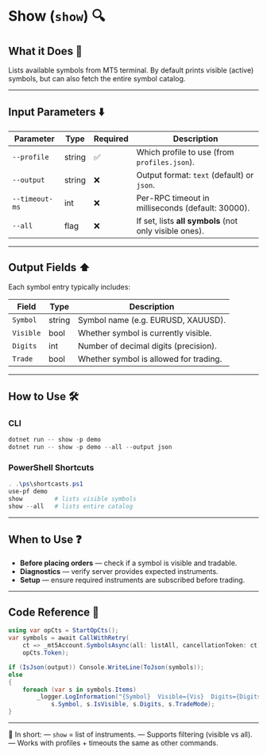 # Show (`show`) 🔍

## What it Does 🎯

Lists available symbols from MT5 terminal.
By default prints visible (active) symbols, but can also fetch the entire symbol catalog.

---

## Input Parameters ⬇️

| Parameter      | Type   | Required | Description                                            |
| -------------- | ------ | -------- | ------------------------------------------------------ |
| `--profile`    | string | ✅        | Which profile to use (from `profiles.json`).           |
| `--output`     | string | ❌        | Output format: `text` (default) or `json`.             |
| `--timeout-ms` | int    | ❌        | Per-RPC timeout in milliseconds (default: 30000).      |
| `--all`        | flag   | ❌        | If set, lists **all symbols** (not only visible ones). |

---

## Output Fields ⬆️

Each symbol entry typically includes:

| Field     | Type   | Description                            |
| --------- | ------ | -------------------------------------- |
| `Symbol`  | string | Symbol name (e.g. EURUSD, XAUUSD).     |
| `Visible` | bool   | Whether symbol is currently visible.   |
| `Digits`  | int    | Number of decimal digits (precision).  |
| `Trade`   | bool   | Whether symbol is allowed for trading. |

---

## How to Use 🛠️

### CLI

```powershell
dotnet run -- show -p demo
dotnet run -- show -p demo --all --output json
```

### PowerShell Shortcuts

```powershell
. .\ps\shortcasts.ps1
use-pf demo
show         # lists visible symbols
show --all   # lists entire catalog
```

---

## When to Use ❓

* **Before placing orders** — check if a symbol is visible and tradable.
* **Diagnostics** — verify server provides expected instruments.
* **Setup** — ensure required instruments are subscribed before trading.

---

## Code Reference 🧩

```csharp
using var opCts = StartOpCts();
var symbols = await CallWithRetry(
    ct => _mt5Account.SymbolsAsync(all: listAll, cancellationToken: ct),
    opCts.Token);

if (IsJson(output)) Console.WriteLine(ToJson(symbols));
else
{
    foreach (var s in symbols.Items)
        _logger.LogInformation("{Symbol}  Visible={Vis}  Digits={Digits}  Trade={Trade}",
            s.Symbol, s.IsVisible, s.Digits, s.TradeMode);
}
```

---

📌 In short:
— `show` = list of instruments.
— Supports filtering (visible vs all).
— Works with profiles + timeouts the same as other commands.
